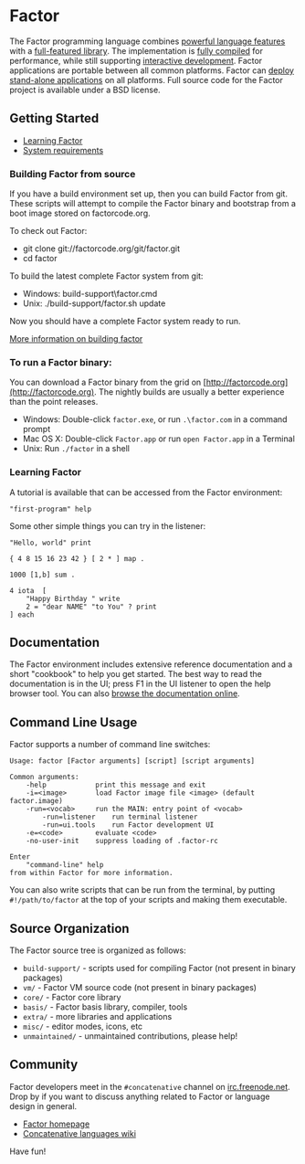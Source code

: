 # Factor

The Factor programming language combines [powerful language
features](http://concatenative.org/wiki/view/Factor/Features/The%20language)
with a [full-featured
library](http://docs.factorcode.org/content/article-vocab-index.html). The
implementation is [fully
compiled](http://concatenative.org/wiki/view/Factor/Optimizing%20compiler)
for performance, while still supporting [interactive
development](http://concatenative.org/wiki/view/Factor/Interactive%20development).
Factor applications are portable between all common platforms.  Factor can
[deploy stand-alone
applications](http://concatenative.org/wiki/view/Factor/Deployment) on all
platforms.  Full source code for the Factor project is available under a BSD
license.

## Getting Started

* [Learning Factor](http://concatenative.org/wiki/view/Factor/Learning)
* [System requirements](http://concatenative.org/wiki/view/Factor/Requirements)

### Building Factor from source

If you have a build environment set up, then you can build Factor from git.
These scripts will attempt to compile the Factor binary and bootstrap from
a boot image stored on factorcode.org.

To check out Factor:

* git clone git://factorcode.org/git/factor.git
* cd factor

To build the latest complete Factor system from git:

* Windows: build-support\factor.cmd
* Unix: ./build-support/factor.sh update

Now you should have a complete Factor system ready to run.

[More information on building factor](http://concatenative.org/wiki/view/Factor/Building%20Factor)

### To run a Factor binary:

You can download a Factor binary from the grid on [http://factorcode.org](http://factorcode.org).
The nightly builds are usually a better experience than the point releases.

* Windows: Double-click `factor.exe`, or run `.\factor.com` in a command prompt
* Mac OS X: Double-click `Factor.app` or run `open Factor.app` in a Terminal
* Unix: Run `./factor` in a shell

### Learning Factor

A tutorial is available that can be accessed from the Factor environment:

```factor
"first-program" help
```

Some other simple things you can try in the listener:

```factor
"Hello, world" print

{ 4 8 15 16 23 42 } [ 2 * ] map .

1000 [1,b] sum .

4 iota  [
    "Happy Birthday " write
    2 = "dear NAME" "to You" ? print
] each
```

## Documentation

The Factor environment includes extensive reference documentation and a
short "cookbook" to help you get started. The best way to read the
documentation is in the UI; press F1 in the UI listener to open the help
browser tool. You can also [browse the documentation
online](http://docs.factorcode.org).

## Command Line Usage

Factor supports a number of command line switches:

```
Usage: factor [Factor arguments] [script] [script arguments]

Common arguments:
    -help            print this message and exit
    -i=<image>       load Factor image file <image> (default factor.image)
    -run=<vocab>     run the MAIN: entry point of <vocab>
        -run=listener    run terminal listener
        -run=ui.tools    run Factor development UI
    -e=<code>        evaluate <code>
    -no-user-init    suppress loading of .factor-rc

Enter
    "command-line" help
from within Factor for more information.
```

You can also write scripts that can be run from the terminal, by putting
``#!/path/to/factor`` at the top of your scripts and making them executable.

## Source Organization

The Factor source tree is organized as follows:

* `build-support/` - scripts used for compiling Factor (not present in binary packages)
* `vm/` - Factor VM source code (not present in binary packages)
* `core/` - Factor core library
* `basis/` - Factor basis library, compiler, tools
* `extra/` - more libraries and applications
* `misc/` - editor modes, icons, etc
* `unmaintained/` - unmaintained contributions, please help!

## Community

Factor developers meet in the `#concatenative` channel on
[irc.freenode.net](http://freenode.net). Drop by if you want to discuss
anything related to Factor or language design in general.

* [Factor homepage](http://factorcode.org)
* [Concatenative languages wiki](http://concatenative.org)

Have fun!
